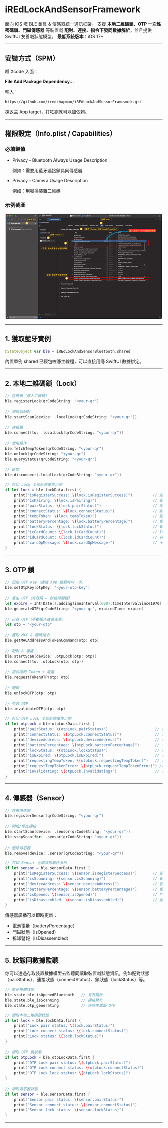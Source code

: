 # **iREdLockAndSensorFramework**


面向 iOS 嘅 BLE 鎖具 & 傳感器統一通訊框架。
支援 **本地二維碼鎖、OTP 一次性密碼鎖、門磁傳感器** 等裝置嘅 **配對、連接、指令下發同數據解析**，並且提供 SwiftUI 友善嘅狀態模型。
**最低系統版本**：iOS 17+

------

## **安裝方式（SPM）**

喺 Xcode 入面：

**File Add Package Dependency…**

輸入：

```
https://github.com/iredchapman/iREdLockAndSensorFramework.git
```

揀返主 App target，打咗剔就可以加依賴。

------


## **權限設定（Info.plist / Capabilities）**


### **必填鍵值**


- Privacy - Bluetooth Always Usage Description

  例如：需要用藍牙連接鎖具同傳感器

- Privacy - Camera Usage Description

  例如：用嚟掃裝置二維碼


### **示例截圖**

<p align="center">
  <img src="https://github.com/iredchapman/iREdFramework/blob/main/images/add_permissions.png?raw=true" width="500" alt="添加藍牙權限範例">
</p>


------

## **1. 獲取藍牙實例**

```swift
@StateObject var ble = iREdLockAndSensorBluetooth.shared
```

內置單例 shared 已經包咗喺主線程，可以直接用喺 SwiftUI 數據綁定。

------

## **2. 本地二維碼鎖（Lock）**

```swift
// 註冊鎖（導入二維碼）
ble.registerLock(qrCodeString: "<your-qr")

// 掃描同配對
ble.startScan(device: .localLock(qrCodeString: "<your-qr"))

// 連接鎖
ble.connect(to: .localLock(qrCodeString: "<your-qr"))

// 常用操作
ble.fetchTempToken(qrCodeString: "<your-qr")
ble.unlock(qrCodeString: "<your-qr")
ble.queryStatus(qrCodeString: "<your-qr")

// 斷開
ble.disconnect(.localLock(qrCodeString: "<your-qr"))
```

```swift
// 打印 Lock 全部狀態屬性示例
if let lock = ble.lockData.first {
    print("isRegisterSuccess: \(lock.isRegisterSuccess)")         // 是否已經註冊成功
    print("isPairing: \(lock.isPairing)")                         // 是否處於配對中
    print("pairStatus: \(lock.pairStatus)")                       // 配對狀態
    print("connectStatus: \(lock.connectStatus)")                 // 鎖當前連接狀態
    print("tempToken: \(lock.tempToken)")                         // 臨時令牌
    print("batteryPercentage: \(lock.batteryPercentage)")         // 電池電量百分比
    print("lockStatus: \(lock.lockStatus)")                       // 鎖的狀態（開鎖或關鎖）
    print("icCardCount: \(lock.icCardCount)")                     // IC 卡數量
    print("idCardCount: \(lock.idCardCount)")                     // 身份證卡數量
    print("cardOpMessage: \(lock.cardOpMessage)")                 // 卡操作信息
}
```
------

## **3. OTP 鎖**

```swift
// 設定 OTP Key（建議 App 啟動時叫一次）
ble.setOtpKey(otpKey: "<your-otp-key")

// 產生 OTP（有效期 = 秒級時間戳）
let expire = Int(Date().addingTimeInterval(600).timeIntervalSince1970)
ble.generateOTP(qrCodeString: "<your-qr", expiredTime: expire)

// 已有 OTP（手動輸入或者產生）
let otp = "<your-otp"

// 獲取 MAC & 臨時指令
ble.getMACAddressAndTokenCommand(otp: otp)

// 配對 & 連接
ble.startScan(device: .otpLock(otp: otp))
ble.connect(to: .otpLock(otp: otp))

// 請求臨時 Token + 電量
ble.requestTokenOTP(otp: otp)

// 開鎖
ble.unlockOTP(otp: otp)

// 失效 OTP
ble.invalidateOTP(otp: otp)
```

```swift
// 打印 OTP Lock 全部狀態屬性示例
if let otpLock = ble.otpLockData.first {
    print("pairStatus: \(otpLock.pairStatus)")                     // 配對狀態
    print("connectStatus: \(otpLock.connectStatus)")               // 連接狀態
    print("deviceAddress: \(otpLock.deviceAddress)")               // 裝置地址
    print("batteryPercentage: \(otpLock.batteryPercentage)")       // 電池百分比
    print("lockStatus: \(otpLock.lockStatus)")                     // 鎖狀態
    print("isExpired: \(otpLock.isExpired)")                       // 是否已過期
    print("requestingTempToken: \(otpLock.requestingTempToken)")   // 是否正在請求臨時令牌
    print("requestTempTokenError: \(otpLock.requestTempTokenError)") // 請求臨時令牌錯誤
    print("invalidating: \(otpLock.invalidating)")                 // 是否正在失效中
}
```

------

## **4. 傳感器（Sensor）**

```swift
// 註冊傳感器
ble.registerSensor(qrCodeString: "<your-qr")

// 開始/停止掃描
ble.startScan(device: .sensor(qrCodeString: "<your-qr"))
ble.stopScan(for: .sensor(qrCodeString: "<your-qr"))

// 刪除傳感器
ble.remove(device: .sensor(qrCodeString: "<your-qr"))
```

```swift
// 打印 Sensor 全部狀態屬性示例
if let sensor = ble.sensorData.first {
    print("isRegisterSuccess: \(sensor.isRegisterSuccess)")       // 是否已註冊成功
    print("isScanning: \(sensor.isScanning)")                     // 是否正在掃描中
    print("deviceAddress: \(sensor.deviceAddress)")               // 裝置地址
    print("batteryPercentage: \(sensor.batteryPercentage)")       // 電池電量百分比
    print("isOpened: \(sensor.isOpened)")                         // 門磁是否打開
    print("isDisassembled: \(sensor.isDisassembled)")             // 是否被拆卸
}
```

傳感器廣播可以即時更新：

- 電池電量（batteryPercentage）
- 門磁狀態（isOpened）
- 拆卸警報（isDisassembled）
------

## **5. 狀態同數據監聽**

你可以透過存取裝置數據模型去監聽同讀取裝置嘅狀態資訊，例如配對狀態（pairStatus）、連接狀態（connectStatus）、鎖狀態（lockStatus）等。
```swift
// 藍牙整體狀態
ble.state.ble_isOpenedBluetooth   // 有冇開啟
ble.state.ble_isScanning          // 掃描緊冇
ble.state.otp_generating          // 係咪生成緊 OTP
```

```swift
// 讀取本地二維碼鎖狀態
if let lock = ble.lockData.first {
    print("Lock pair status: \(lock.pairStatus)")
    print("Lock connect status: \(lock.connectStatus)")
    print("Lock status: \(lock.lockStatus)")
}

// 讀取 OTP 鎖狀態
if let otpLock = ble.otpLockData.first {
    print("OTP Lock pair status: \(otpLock.pairStatus)")
    print("OTP Lock connect status: \(otpLock.connectStatus)")
    print("OTP Lock lock status: \(otpLock.lockStatus)")
}

// 讀取傳感器狀態
if let sensor = ble.sensorData.first {
    print("Sensor pair status: \(sensor.pairStatus)")
    print("Sensor connect status: \(sensor.connectStatus)")
    print("Sensor lock status: \(sensor.lockStatus)")
}
```
------
